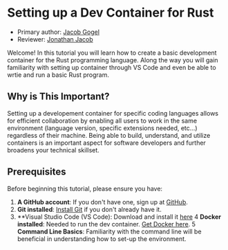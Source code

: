 # Setting up a Dev Container for Rust 

* Primary author: [Jacob Gogel](https://github.com/jacobala1)
* Reviewer: [Jonathan Jacob](https://github.com/hashunc)


Welcome! In this tutorial you will learn how to create a basic development container for the Rust programming language. Along the way you will gain familiarity with setting up container through VS Code and even be able to wrtie and run a basic Rust program. 

## Why is This Important? 

Setting up a developement container for specific coding languages allows for efficient collaboration by enabling all users to work in the same environment (language version, specific extensions needed, etc...) regardless of their machine. Being able to build, understand, and utilize containers is an important aspect for software developers and further broadens your technical skillset.

## Prerequisites

Before beginning this tutorial, please ensure you have:

 1. **A GitHub account**: If you don't have one, sign up at [GitHub](https://github.com).
 2. **Git installed**: [Install Git](https://git-scm.com) if you don't already have it.
 3. **Visual Studio Code (VS Code): Download and install it [here](https://code.visualstudio.com)
 4 **Docker installed**: Needed to run the dev container. [Get Docker here](https://docker.com/products/docker-desktop/).
 5 **Command Line Basics**: Familiarity with the command line will be beneficial in understanding how to set-up the environment.

